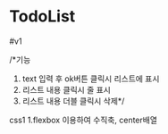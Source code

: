 # TodoList

#v1

/*기능
1. text 입력 후 ok버튼 클릭시 리스트에 표시
2. 리스트 내용 클릭시 줄 표시
3. 리스트 내용 더블 클릭시 삭제*/

css1
1.flexbox 이용하여 수직축, center배열


